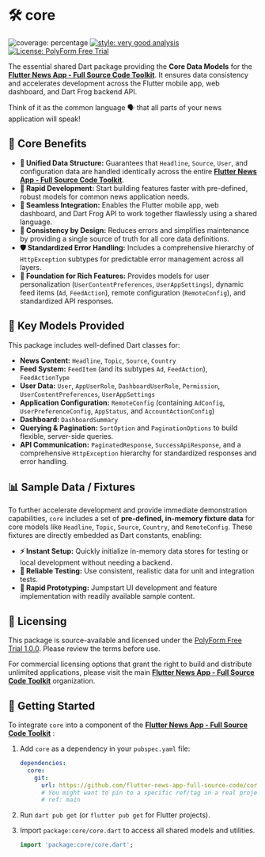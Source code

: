 # 🛠️ core

![coverage: percentage](https://img.shields.io/badge/coverage-43-green)
[![style: very good analysis](https://img.shields.io/badge/style-very_good_analysis-B22C89.svg)](https://pub.dev/packages/very_good_analysis)
[![License: PolyForm Free Trial](https://img.shields.io/badge/License-PolyForm%20Free%20Trial-blue)](https://polyformproject.org/licenses/free-trial/1.0.0)

The essential shared Dart package providing the **Core Data Models** for the [**Flutter News App - Full Source Code Toolkit**](https://github.com/flutter-news-app-full-source-code). It ensures data consistency and accelerates development across the Flutter mobile app, web dashboard, and Dart Frog backend API.

Think of it as the common language 🗣️ that all parts of your news application will speak!

## 🌟 Core Benefits

*   **🧱 Unified Data Structure:** Guarantees that `Headline`, `Source`, `User`, and configuration data are handled identically across the entire [**Flutter News App - Full Source Code Toolkit**](https://github.com/flutter-news-app-full-source-code).
*   **🚀 Rapid Development:** Start building features faster with pre-defined, robust models for common news application needs.
*   **🔗 Seamless Integration:** Enables the Flutter mobile app, web dashboard, and Dart Frog API to work together flawlessly using a shared language.
*   **🎯 Consistency by Design:** Reduces errors and simplifies maintenance by providing a single source of truth for all core data definitions.
*   **🛡️ Standardized Error Handling:** Includes a comprehensive hierarchy of `HttpException` subtypes for predictable error management across all layers.
*   **🌟 Foundation for Rich Features:** Provides models for user personalization (`UserContentPreferences`, `UserAppSettings`), dynamic feed items (`Ad`, `FeedAction`), remote configuration (`RemoteConfig`), and standardized API responses.

## 🎁 Key Models Provided

This package includes well-defined Dart classes for:

*   **News Content:** `Headline`, `Topic`, `Source`, `Country`
*   **Feed System:** `FeedItem` (and its subtypes `Ad`, `FeedAction`), `FeedActionType`
*   **User Data:** `User`, `AppUserRole`, `DashboardUserRole`, `Permission`, `UserContentPreferences`, `UserAppSettings`
*   **Application Configuration:** `RemoteConfig` (containing `AdConfig`, `UserPreferenceConfig`, `AppStatus`, and `AccountActionConfig`)
*   **Dashboard:** `DashboardSummary`
*   **Querying & Pagination:** `SortOption` and `PaginationOptions` to build flexible, server-side queries.
*   **API Communication:** `PaginatedResponse`, `SuccessApiResponse`, and a comprehensive `HttpException` hierarchy for standardized responses and error handling.

## 📊 Sample Data / Fixtures

To further accelerate development and provide immediate demonstration capabilities, `core` includes a set of **pre-defined, in-memory fixture data** for core models like `Headline`, `Topic`, `Source`, `Country`, and `RemoteConfig`. These fixtures are directly embedded as Dart constants, enabling:

*   **⚡ Instant Setup:** Quickly initialize in-memory data stores for testing or local development without needing a backend.
*   **🧪 Reliable Testing:** Use consistent, realistic data for unit and integration tests.
*   **🚀 Rapid Prototyping:** Jumpstart UI development and feature implementation with readily available sample content.

## 🔑 Licensing

This package is source-available and licensed under the [PolyForm Free Trial 1.0.0](LICENSE). Please review the terms before use.

For commercial licensing options that grant the right to build and distribute unlimited applications, please visit the main [**Flutter News App - Full Source Code Toolkit**](https://github.com/flutter-news-app-full-source-code) organization.

## 🚀 Getting Started

To integrate `core` into a component of the [**Flutter News App - Full Source Code Toolkit**](https://github.com/flutter-news-app-full-source-code) :

1.  Add `core` as a dependency in your `pubspec.yaml` file:

    ```yaml
    dependencies:
      core:
        git:
          url: https://github.com/flutter-news-app-full-source-code/core.git
          # You might want to pin to a specific ref/tag in a real project:
          # ref: main
    ```

2.  Run `dart pub get` (or `flutter pub get` for Flutter projects).

3.  Import `package:core/core.dart` to access all shared models and utilities.

    ```dart
    import 'package:core/core.dart';
